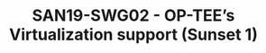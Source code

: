 ---
categories:
- san19
description: <ul><li dir="ltr">Since a while ago there has been&nbsp;<a href="https://optee.readthedocs.io/architecture/virtualization.html">experimental
  support</a> to run virtualization in OP-TEE. Then there is also ongoing work in
  OP-TEE with adding support for secure EL-2 that is coming in newer Armv8-A versions.</li><li
  dir="ltr">In this session we want to discuss and brainstorm around future goals
  with Virtualization in OP-TEE.</li><li dir="ltr">Related session:<br><a href="https://linaroconnectsandiego.sched.com/event/Subt/san19-402-virtualization-for-op-tee">SAN19-402
  Virtualization for OP-TEE</a></li></ul>
image:
  featured: 'true'
  path: /assets/images/featured-images/san19/SAN19-SWG02.png
session_attendee_num: '11'
session_id: SAN19-SWG02
session_room: Developers Rooms
session_slot:
  end_time: '2019-09-25 11:30:00'
  start_time: '2019-09-25 11:00:00'
session_speakers:
- speaker_bio: Volodymyr is senior embedded software engineer at EPAM Systems. He
    participates in a project aimed to bring XEN hypervisor into automotive solutions.
  speaker_company: EPAM Systems
  speaker_image: /assets/images/speakers/san19/volodymyr-babchuk.jpg
  speaker_location: ''
  speaker_name: Volodymyr Babchuk
  speaker_position: Senior Embedded Engineer at EPAM Systems
  speaker_url: ''
  speaker_username: vlad.babchuk
- speaker_bio: Volodymyr is senior embedded software engineer at EPAM Systems. He
    participates in a project aimed to bring XEN into automotive solutions. 
  speaker_company: EPAM Systems
  speaker_image: /assets/images/speakers/placeholder.jpg
  speaker_location: Kyiv, Ukraine
  speaker_name: Volodymyr Babchuk
  speaker_position: Senior Embedded Engineer
  speaker_url: epam.com
  speaker_username: volodymyr_babchuk
- speaker_bio: Senior Software Engineer in Linaro Security Working Group
  speaker_company: Linaro
  speaker_image: /assets/images/speakers/san19/jens-wiklander.jpg
  speaker_location: ''
  speaker_name: Jens Wiklander
  speaker_position: Senior Software Engineer
  speaker_url: ''
  speaker_username: jens.wiklander
session_track: Security
tag: session
tags:
- Open Source Development
title: SAN19-SWG02 - OP-TEE’s Virtualization support (Sunset 1)
---
